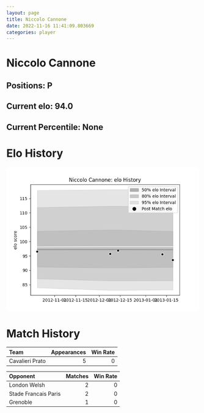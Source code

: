 ```yaml
---  
layout: page  
title: Niccolo Cannone  
date: 2022-11-16 11:41:09.803669  
categories: player  
---
```

# Niccolo Cannone

## Positions: P

## Current elo: 94.0

## Current Percentile: None

# Elo History


![elo history](history_NiccoloCannone.png)
# Match History


| Team            |   Appearances |   Win Rate |
|:----------------|--------------:|-----------:|
| Cavalieri Prato |             5 |          0 |

| Opponent             |   Matches |   Win Rate |
|:---------------------|----------:|-----------:|
| London Welsh         |         2 |          0 |
| Stade Francais Paris |         2 |          0 |
| Grenoble             |         1 |          0 |